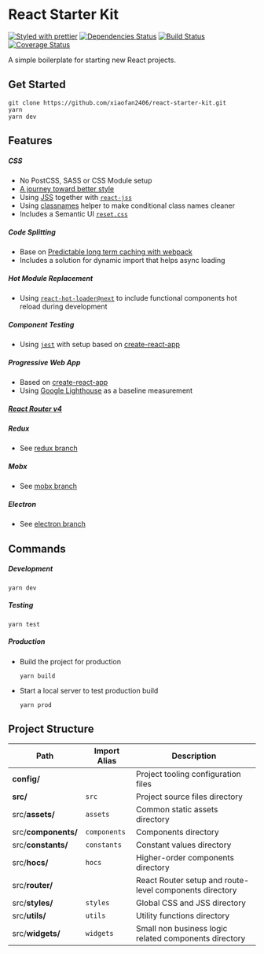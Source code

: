# React Starter Kit
[![Styled with prettier][prettier-badge]][prettier] [![Dependencies Status][dependencies-badge]][dependencies] [![Build Status][build-badge]][build] [![Coverage Status][coverage-badge]][coverage]

[prettier-badge]: https://img.shields.io/badge/styled_with-prettier-ff69b4.svg?style=flat-square
[prettier]: https://github.com/prettier/prettier
[dependencies-badge]: https://img.shields.io/david/xiaofan2406/react-starter-kit.svg?style=flat-square
[dependencies]: https://david-dm.org/xiaofan2406/react-starter-kit
[build-badge]: https://img.shields.io/travis/xiaofan2406/react-starter-kit.svg?style=flat-square
[build]: https://travis-ci.org/xiaofan2406/react-starter-kit
[coverage-badge]: https://img.shields.io/codecov/c/github/xiaofan2406/react-starter-kit.svg?style=flat-square
[coverage]: https://codecov.io/gh/xiaofan2406/react-starter-kit

A simple boilerplate for starting new React projects.


## Get Started
```
git clone https://github.com/xiaofan2406/react-starter-kit.git
yarn
yarn dev
```


## Features

##### CSS
  - No PostCSS, SASS or CSS Module setup
  - [A journey toward better style](https://github.com/oliviertassinari/a-journey-toward-better-style)
  - Using [JSS](https://github.com/cssinjs/jss) together with [`react-jss`](https://github.com/cssinjs/react-jss)
  - Using [classnames](https://github.com/JedWatson/classnames) helper to make conditional class names cleaner
  - Includes a Semantic UI [`reset.css`](https://github.com/Semantic-Org/Semantic-UI/blob/master/dist/components/reset.css)

##### Code Splitting
  - Base on [Predictable long term caching with webpack](https://medium.com/webpack/predictable-long-term-caching-with-webpack-d3eee1d3fa31)
  - Includes a solution for dynamic import that helps async loading

##### Hot Module Replacement
  - Using [`react-hot-loader@next`](https://github.com/gaearon/react-hot-loader/tree/next) to include functional components hot reload during development

##### Component Testing
  - Using [`jest`](https://facebook.github.io/jest) with setup based on [create-react-app](https://github.com/facebookincubator/create-react-app)

##### Progressive Web App
  - Based on [create-react-app](https://github.com/facebookincubator/create-react-app/blob/master/packages/react-scripts/template/README.md#making-a-progressive-web-app)
  - Using [Google Lighthouse](https://developers.google.com/web/tools/lighthouse) as a baseline measurement

##### [React Router v4](https://reacttraining.com/react-router)

##### Redux
  - See [redux branch](https://github.com/xiaofan2406/react-starter-kit/tree/redux)

##### Mobx
  - See [mobx branch](https://github.com/xiaofan2406/react-starter-kit/tree/mobx)

##### Electron
  - See [electron branch](https://github.com/xiaofan2406/react-starter-kit/tree/electron)


## Commands

##### Development
```
yarn dev
```

##### Testing
```
yarn test
```

##### Production
- Build the project for production
  ```
  yarn build
  ```
- Start a local server to test production build
  ```
  yarn prod
  ```


## Project Structure
Path                | Import Alias | Description
------------------- | ------------ | -------------------------------------------------------
**config/**         |              | Project tooling configuration files
**src/**            | `src`        | Project source files directory
src/**assets/**     | `assets`     | Common static assets directory
src/**components/** | `components` | Components directory
src/**constants/**  | `constants`  | Constant values directory
src/**hocs/**       | `hocs`       | Higher-order components directory
src/**router/**     |              | React Router setup and route-level components directory
src/**styles/**     | `styles`     | Global CSS and JSS directory
src/**utils/**      | `utils`      | Utility functions directory
src/**widgets/**    | `widgets`    | Small non business logic related components directory
